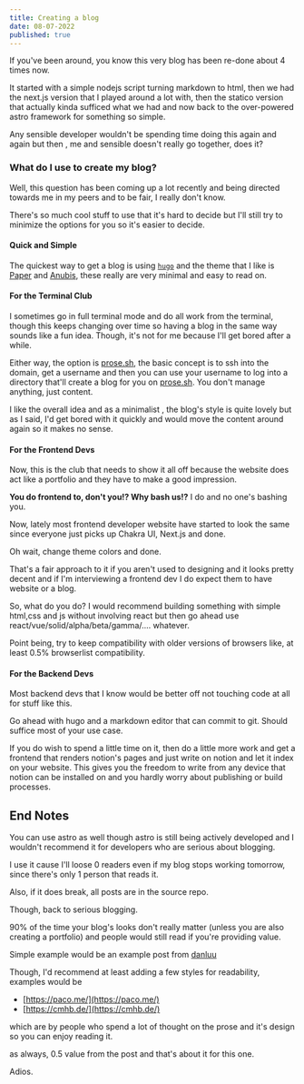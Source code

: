 ```yaml
---
title: Creating a blog
date: 08-07-2022
published: true
---
```


If you've been around, you know this very blog has been re-done about 4 times now.

It started with a simple nodejs script turning markdown to html, then we had the next.js version that I played around a lot with, then the statico
version that actually kinda sufficed what we had and now back to the over-powered astro framework for something so simple.

Any sensible developer wouldn't be spending time doing this again and again but then , me and sensible doesn't really go together, does it?

### What do I use to create my blog?

Well, this question has been coming up a lot recently and being directed towards me in my peers and to be fair, I really don't know.

There's so much cool stuff to use that it's hard to decide but I'll still try to minimize the options for you so it's easier to decide.

#### Quick and Simple

The quickest way to get a blog is using [`hugo`](https://gohugo.io/getting-started/quick-start/) and the theme that I like is
[Paper](https://themes.gohugo.io/themes/hugo-paper/) and [Anubis](https://themes.gohugo.io/themes/hugo-theme-anubis/), these really are very minimal
and easy to read on.

#### For the Terminal Club

I sometimes go in full terminal mode and do all work from the terminal, though this keeps changing over time so having a blog in the same way sounds
like a fun idea. Though, it's not for me because I'll get bored after a while.

Either way, the option is [prose.sh](https://prose.sh/), the basic concept is to ssh into the domain, get a username and then you can use your
username to log into a directory that'll create a blog for you on [prose.sh](https://prose.sh). You don't manage anything, just content.

I like the overall idea and as a minimalist , the blog's style is quite lovely but as I said, I'd get bored with it quickly and would move the content
around again so it makes no sense.

#### For the Frontend Devs

Now, this is the club that needs to show it all off because the website does act like a portfolio and they have to make a good impression.

**You do frontend to, don't you!? Why bash us!?** I do and no one's bashing you.

Now, lately most frontend developer website have started to look the same since everyone just picks up Chakra UI, Next.js and done.

Oh wait, change theme colors and done.

That's a fair approach to it if you aren't used to designing and it looks pretty decent and if I'm interviewing a frontend dev I do expect them to
have website or a blog.

So, what do you do? I would recommend building something with simple html,css and js without involving react but then go ahead use
react/vue/solid/alpha/beta/gamma/.... whatever.

Point being, try to keep compatibility with older versions of browsers like, at least 0.5% browserlist compatibility.

#### For the Backend Devs

Most backend devs that I know would be better off not touching code at all for stuff like this.

Go ahead with hugo and a markdown editor that can commit to git. Should suffice most of your use case.

If you do wish to spend a little time on it, then do a little more work and get a frontend that renders notion's pages and just write on notion and
let it index on your website. This gives you the freedom to write from any device that notion can be installed on and you hardly worry about
publishing or build processes.

## End Notes

You can use astro as well though astro is still being actively developed and I wouldn't recommend it for developers who are serious about blogging.

I use it cause I'll loose 0 readers even if my blog stops working tomorrow, since there's only 1 person that reads it.

Also, if it does break, all posts are in the source repo.

Though, back to serious blogging.

90% of the time your blog's looks don't really matter (unless you are also creating a portfolio) and people would still read if you're providing
value.

Simple example would be an example post from [danluu](https://danluu.com/simple-architectures/)

Though, I'd recommend at least adding a few styles for readability, examples would be

- [https://paco.me/](https://paco.me/)
- [https://cmhb.de/](https://cmhb.de/)

which are by people who spend a lot of thought on the prose and it's design so you can enjoy reading it.

as always, 0.5 value from the post and that's about it for this one.

Adios.
